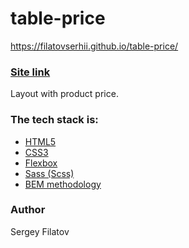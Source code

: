 # table-price
https://filatovserhii.github.io/table-price/

### [Site link](https://https://filatovserhii.github.io/table-price/)

Layout with product price.

### The tech stack is:

- [HTML5](https://en.wikipedia.org/wiki/HTML5)
- [CSS3](https://en.wikipedia.org/wiki/Cascading_Style_Sheets)
- [Flexbox](https://en.wikipedia.org/wiki/CSS_Flexible_Box_Layout)
- [Sass (Scss)](https://sass-lang.com/)
- [BEM methodology](https://en.bem.info/methodology/)

### Author

Sergey Filatov
